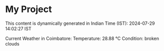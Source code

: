 # My Project

This content is dynamically generated in Indian Time (IST): 2024-07-29 14:02:27 IST


Current Weather in Coimbatore:
Temperature: 28.88 °C
Condition: broken clouds
